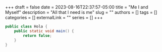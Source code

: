 +++ 
draft = false
date = 2023-08-16T22:37:57-05:00
title = "Me I and Myself"
description = "All that I need is me"
slug = ""
authors = []
tags = []
categories = []
externalLink = ""
series = []
+++


```java
public class Hola {
    public static void main() {
        return false;
    }
}
```
